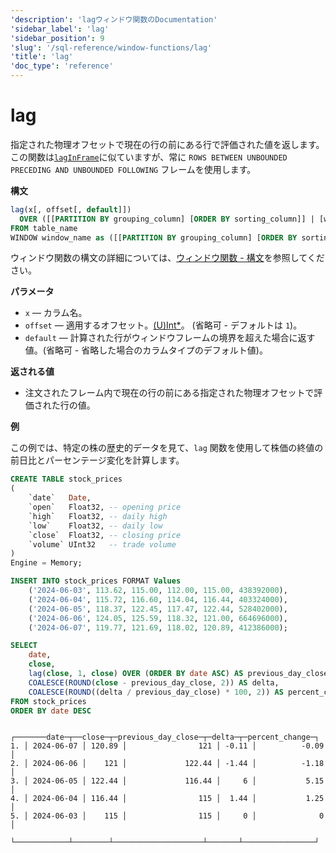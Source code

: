 ```yaml
---
'description': 'lagウィンドウ関数のDocumentation'
'sidebar_label': 'lag'
'sidebar_position': 9
'slug': '/sql-reference/window-functions/lag'
'title': 'lag'
'doc_type': 'reference'
---
```



# lag

指定された物理オフセットで現在の行の前にある行で評価された値を返します。この関数は[`lagInFrame`](./lagInFrame.md)に似ていますが、常に `ROWS BETWEEN UNBOUNDED PRECEDING AND UNBOUNDED FOLLOWING` フレームを使用します。

**構文**

```sql
lag(x[, offset[, default]])
  OVER ([[PARTITION BY grouping_column] [ORDER BY sorting_column]] | [window_name])
FROM table_name
WINDOW window_name as ([[PARTITION BY grouping_column] [ORDER BY sorting_column])
```

ウィンドウ関数の構文の詳細については、[ウィンドウ関数 - 構文](./index.md/#syntax)を参照してください。

**パラメータ**

- `x` — カラム名。
- `offset` — 適用するオフセット。[(U)Int*](../data-types/int-uint.md)。 (省略可 - デフォルトは `1`)。
- `default` — 計算された行がウィンドウフレームの境界を超えた場合に返す値。(省略可 - 省略した場合のカラムタイプのデフォルト値)。

**返される値**

- 注文されたフレーム内で現在の行の前にある指定された物理オフセットで評価された行の値。

**例**

この例では、特定の株の歴史的データを見て、`lag` 関数を使用して株価の終値の前日比とパーセンテージ変化を計算します。

```sql title="Query"
CREATE TABLE stock_prices
(
    `date`   Date,
    `open`   Float32, -- opening price
    `high`   Float32, -- daily high
    `low`    Float32, -- daily low
    `close`  Float32, -- closing price
    `volume` UInt32   -- trade volume
)
Engine = Memory;

INSERT INTO stock_prices FORMAT Values
    ('2024-06-03', 113.62, 115.00, 112.00, 115.00, 438392000),
    ('2024-06-04', 115.72, 116.60, 114.04, 116.44, 403324000),
    ('2024-06-05', 118.37, 122.45, 117.47, 122.44, 528402000),
    ('2024-06-06', 124.05, 125.59, 118.32, 121.00, 664696000),
    ('2024-06-07', 119.77, 121.69, 118.02, 120.89, 412386000);
```

```sql title="Query"
SELECT
    date,
    close,
    lag(close, 1, close) OVER (ORDER BY date ASC) AS previous_day_close,
    COALESCE(ROUND(close - previous_day_close, 2)) AS delta,
    COALESCE(ROUND((delta / previous_day_close) * 100, 2)) AS percent_change
FROM stock_prices
ORDER BY date DESC
```

```response title="Response"
   ┌───────date─┬──close─┬─previous_day_close─┬─delta─┬─percent_change─┐
1. │ 2024-06-07 │ 120.89 │                121 │ -0.11 │          -0.09 │
2. │ 2024-06-06 │    121 │             122.44 │ -1.44 │          -1.18 │
3. │ 2024-06-05 │ 122.44 │             116.44 │     6 │           5.15 │
4. │ 2024-06-04 │ 116.44 │                115 │  1.44 │           1.25 │
5. │ 2024-06-03 │    115 │                115 │     0 │              0 │
   └────────────┴────────┴────────────────────┴───────┴────────────────┘
```
